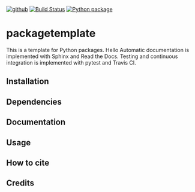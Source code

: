 [![github](https://img.shields.io/badge/GitHub-packagetemplate-blue.svg)](https://github.com/mdmould/packagetemplate)
[![Build Status](https://travis-ci.com/mdmould/packagetemplate.svg?token=5Sas2wYsnGi2vxjw2Tkt&branch=master)](https://travis-ci.com/mdmould/packagetemplate)
[![Python package](https://github.com/mdmould/packagetemplate/workflows/Python%20package/badge.svg)](https://github.com/mdmould/packagetemplate/actions/)


# packagetemplate
This is a template for Python packages. Hello
Automatic documentation is implemented with Sphinx and Read the Docs.
Testing and continuous integration is implemented with pytest and Travis CI.

## Installation

## Dependencies

## Documentation

## Usage

## How to cite

## Credits
